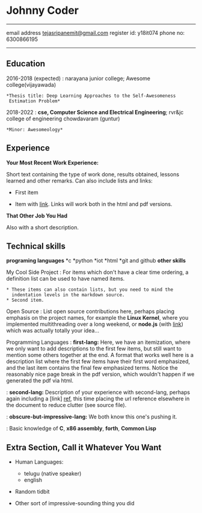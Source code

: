 Johnny Coder
============

-------------------     ---------------------------- 
email address                   tejasripanemit@gmail.com
register id:                    y18it074
phone no:                       6300866195
-------------------     ----------------------------

Education
---------

2016-2018 (expected)
:   narayana junior college; Awesome college(vijayawada)

    *Thesis title: Deep Learning Approaches to the Self-Awesomeness
     Estimation Problem*

2018-2022
:   **cse, Computer Science and Electrical Engineering**; rvr&jc college of engineering
    chowdavaram (guntur)

    *Minor: Awesomeology*

Experience
----------

**Your Most Recent Work Experience:**

Short text containing the type of work done, results obtained,
lessons learned and other remarks. Can also include lists and
links:

* First item

* Item with [link](http://www.example.com). Links will work both in
  the html and pdf versions.

**That Other Job You Had**

Also with a short description.

Technical skills
--------------------
**programing languages**
*c
*python
*iot
*html
*git and github
**other skills**

My Cool Side Project
:   For items which don't have a clear time ordering, a definition
    list can be used to have named items.

    * These items can also contain lists, but you need to mind the
      indentation levels in the markdown source.
    * Second item.

Open Source
:   List open source contributions here, perhaps placing emphasis on
    the project names, for example the **Linux Kernel**, where you
    implemented multithreading over a long weekend, or **node.js**
    (with [link](http://nodejs.org)) which was actually totally
    your idea...

Programming Languages
:   **first-lang:** Here, we have an itemization, where we only want
    to add descriptions to the first few items, but still want to
    mention some others together at the end. A format that works well
    here is a description list where the first few items have their
    first word emphasized, and the last item contains the final few
    emphasized terms. Notice the reasonably nice page break in the pdf
    version, which wouldn't happen if we generated the pdf via html.

:   **second-lang:** Description of your experience with second-lang,
    perhaps again including a [link] [ref], this time placing the url
    reference elsewhere in the document to reduce clutter (see source
    file). 

:   **obscure-but-impressive-lang:** We both know this one's pushing
    it.

:   Basic knowledge of **C**, **x86 assembly**, **forth**, **Common Lisp**

[ref]: https://github.com/githubuser/superlongprojectname

Extra Section, Call it Whatever You Want
----------------------------------------

* Human Languages:

     * telugu (native speaker)
     * english

* Random tidbit

* Other sort of impressive-sounding thing you did
